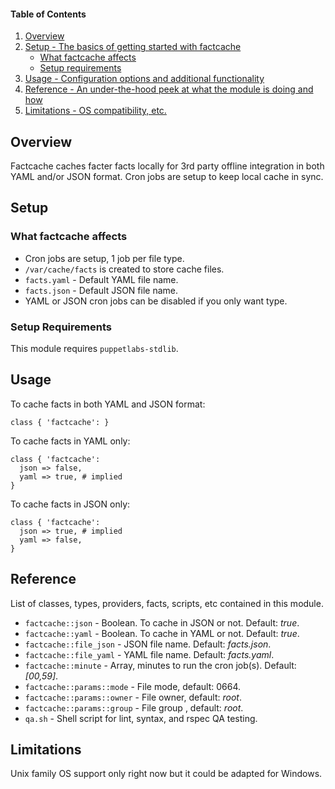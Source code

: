 #### Table of Contents

1. [Overview](#overview)
2. [Setup - The basics of getting started with factcache](#setup)
    * [What factcache affects](#what-factcache-affects)
    * [Setup requirements](#setup-requirements)
3. [Usage - Configuration options and additional functionality](#usage)
4. [Reference - An under-the-hood peek at what the module is doing and how](#reference)
5. [Limitations - OS compatibility, etc.](#limitations)

## Overview

Factcache caches facter facts locally for 3rd party offline integration in both YAML and/or JSON format. Cron jobs are setup to keep local cache in sync.

## Setup

### What factcache affects

* Cron jobs are setup, 1 job per file type.
* `/var/cache/facts` is created to store cache files.
* `facts.yaml` - Default YAML file name.
* `facts.json` - Default JSON file name.
* YAML or JSON cron jobs can be disabled if you only want type.

### Setup Requirements

This module requires `puppetlabs-stdlib`.

## Usage

To cache facts in both YAML and JSON format:
```
class { 'factcache': }
```

To cache facts in YAML only:
```
class { 'factcache': 
  json => false,
  yaml => true, # implied
}
```

To cache facts in JSON only:
```
class { 'factcache': 
  json => true, # implied
  yaml => false,
}
```

## Reference

List of classes, types, providers, facts, scripts, etc contained in this module.
* `factcache::json` - Boolean. To cache in JSON or not. Default: _true_.
* `factcache::yaml` - Boolean. To cache in YAML or not. Default: _true_.
* `factcache::file_json` - JSON file name. Default: _facts.json_.
* `factcache::file_yaml` - YAML file name. Default: _facts.yaml_.
* `factcache::minute` - Array, minutes to run the cron job(s). Default: _[00,59]_.
* `factcache::params::mode` - File mode, default: 0664.
* `factcache::params::owner` - File owner, default: _root_.
* `factcache::params::group` - File group , default: _root_.
* `qa.sh` - Shell script for lint, syntax, and rspec QA testing.

## Limitations

Unix family OS support only right now but it could be adapted for Windows.
